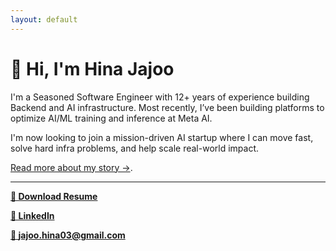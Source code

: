 ```yaml
---
layout: default
---
```


# 👋 Hi, I'm Hina Jajoo

I'm a Seasoned Software Engineer with 12+ years of experience building Backend and AI infrastructure. Most recently, I’ve been building platforms to optimize AI/ML training and inference at Meta AI. 

I'm now looking to join a mission-driven AI startup where I can move fast, solve hard infra problems, and help scale real-world impact.

[Read more about my story →](./about.html).

---

**[📄 Download Resume](assets/Hina_Jajoo_Resume.pdf)**

**[💼 LinkedIn](https://linkedin.com/in/hinajajoo)** 

**[📧 jajoo.hina03@gmail.com](mailto:jajoo.hina03@gmail.com)**
